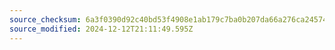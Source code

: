 ```yaml
---
source_checksum: 6a3f0390d92c40bd53f4908e1ab179c7ba0b207da66a276ca24574bcda5b0af7
source_modified: 2024-12-12T21:11:49.595Z
---
```


